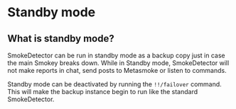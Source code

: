 # Standby mode

## What is standby mode?

SmokeDetector can be run in standby mode as a backup copy just in case the main Smokey breaks down.
While in Standby mode, SmokeDetector will not make reports in chat, send posts to Metasmoke or listen
to commands.

Standby mode can be deactivated by running the `!!/failover` command. This will make the backup 
instance begin to run like the standard SmokeDetector.
